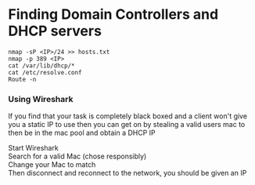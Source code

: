 # Finding Domain Controllers and DHCP servers

```
nmap -sP <IP>/24 >> hosts.txt
nmap -p 389 <IP> 
cat /var/lib/dhcp/*
cat /etc/resolve.conf
Route -n
```

### Using Wireshark

If you find that your task is completely black boxed and a client won't give you a static IP to use then you can get on by stealing a valid users mac to then be in the mac pool and obtain a DHCP IP

Start Wireshark\
Search for a valid Mac (chose responsibly)\
Change your Mac to match\
Then disconnect and reconnect to the network, you should be given an IP
